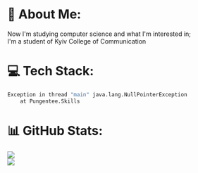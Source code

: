 # 💫 About Me:
Now I'm studying computer science and what I'm interested in; <br>I'm a student of Kyiv College of Communication


# 💻 Tech Stack:
```sh
Exception in thread "main" java.lang.NullPointerException
	at Pungentee.Skills
```


# 📊 GitHub Stats:
![](https://github-readme-stats.vercel.app/api?username=Pungentee&theme=dracula&hide_border=false&include_all_commits=false&count_private=false)<br/>
![](https://github-readme-stats.vercel.app/api/top-langs/?username=Pungentee&theme=dracula&hide_border=false&include_all_commits=false&count_private=false&layout=compact)

